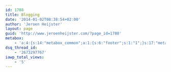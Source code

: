 ```yaml
---
id: 1788
title: Blogging
date: '2014-01-02T08:38:54+02:00'
author: 'Jeroen Heijster'
layout: page
guid: 'http://www.jeroenheijster.com/?page_id=1788'
metabox:
    - 'a:4:{s:14:"metabox_common";a:1:{s:6:"footer";s:1:"1";}s:17:"metabox_portfolio";a:6:{s:9:"fullwidth";s:1:"0";s:7:"columns";s:1:"3";s:9:"postcount";s:2:"12";s:9:"postorder";s:4:"DESC";s:13:"categoriesbox";s:1:"1";s:10:"categories";a:1:{i:0;s:2:"-1";}}s:17:"metabox_pagetitle";a:8:{s:17:"backgroundcontent";s:1:"2";s:15:"backgroundimage";s:0:"";s:15:"backgroundvideo";a:3:{s:4:"webm";s:0:"";s:3:"mp4";s:0:"";s:3:"ogv";s:0:"";}s:15:"backgroundcolor";s:7:"#575656";s:14:"backgroundhtml";s:0:"";s:4:"size";s:5:"small";s:5:"title";s:15:"Jeroen Heijster";s:4:"text";s:11:"Blogging();";}s:12:"metabox_blog";a:3:{s:7:"columns";s:1:"2";s:13:"categoriesbox";s:1:"1";s:7:"sidebar";s:4:"blog";}}'
dsq_thread_id:
    - '2673297767'
iawp_total_views:
    - '5'
---
```


